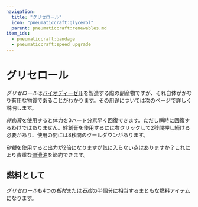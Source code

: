 ```yaml
---
navigation:
  title: "グリセロール"
  icon: "pneumaticcraft:glycerol"
  parent: pneumaticcraft:renewables.md
item_ids:
  - pneumaticcraft:bandage
  - pneumaticcraft:speed_upgrade
---
```


# グリセロール

*グリセロール*は[バイオディーゼル](./biodiesel.md)を製造する際の副産物ですが、それ自体がかなり有用な物質であることがわかります。その用途については次のページで詳しく説明します。

*絆創膏*を使用すると体力を3ハート分素早く回復できます。ただし瞬時に回復するわけではありません。絆創膏を使用するには右クリックして2秒間押し続ける必要があり、使用の間には8秒間のクールダウンがあります。

<Recipe id="pneumaticcraft:bandage" />

*砂糖*を使用すると出力が2倍になりますが気に入らない点はありますか？これにより貴重な[潤滑油](../lubricant.md)を節約できます。

<Recipe id="pneumaticcraft:speed_upgrade_from_glycerol" />

## 燃料として

<ItemImage id="minecraft:furnace" />

*グリセロール*も4つの*板材*または*石炭*の半個分に相当するまともな燃料アイテムになります。

